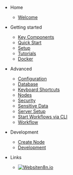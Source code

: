 - Home

  - [Welcome](/)

- Getting started

  - [Key Components](key-components.md)
  - [Quick Start](quick-start.md)
  - [Setup](setup.md)
  - [Tutorials](tutorials.md)
  - [Docker](docker.md)

- Advanced

  - [Configuration](configuration.md)
  - [Database](database.md)
  - [Keyboard Shortcuts](keyboard-shortcuts.md)
  - [Nodes](nodes.md)
  - [Security](security.md)
  - [Sensitive Data](sensitive-data.md)
  - [Server Setup](server-setup.md)
  - [Start Workflows via CLI](start-workflows-via-cli.md)
  - [Workflow](workflow.md)

- Development

  - [Create Node](create-node.md)
  - [Development](development.md)


- Links

  - [![Website](https://n8n.io/favicon.ico ':size=16')n8n.io](https://n8n.io)
